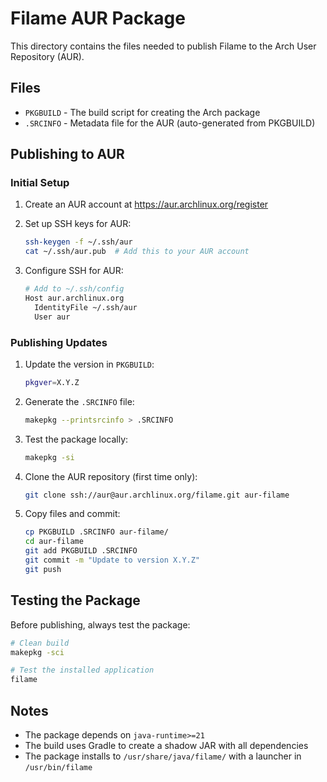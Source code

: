 # Filame AUR Package

This directory contains the files needed to publish Filame to the Arch User Repository (AUR).

## Files

- `PKGBUILD` - The build script for creating the Arch package
- `.SRCINFO` - Metadata file for the AUR (auto-generated from PKGBUILD)

## Publishing to AUR

### Initial Setup

1. Create an AUR account at https://aur.archlinux.org/register

2. Set up SSH keys for AUR:
   ```bash
   ssh-keygen -f ~/.ssh/aur
   cat ~/.ssh/aur.pub  # Add this to your AUR account
   ```

3. Configure SSH for AUR:
   ```bash
   # Add to ~/.ssh/config
   Host aur.archlinux.org
     IdentityFile ~/.ssh/aur
     User aur
   ```

### Publishing Updates

1. Update the version in `PKGBUILD`:
   ```bash
   pkgver=X.Y.Z
   ```

2. Generate the `.SRCINFO` file:
   ```bash
   makepkg --printsrcinfo > .SRCINFO
   ```

3. Test the package locally:
   ```bash
   makepkg -si
   ```

4. Clone the AUR repository (first time only):
   ```bash
   git clone ssh://aur@aur.archlinux.org/filame.git aur-filame
   ```

5. Copy files and commit:
   ```bash
   cp PKGBUILD .SRCINFO aur-filame/
   cd aur-filame
   git add PKGBUILD .SRCINFO
   git commit -m "Update to version X.Y.Z"
   git push
   ```

## Testing the Package

Before publishing, always test the package:

```bash
# Clean build
makepkg -sci

# Test the installed application
filame
```

## Notes

- The package depends on `java-runtime>=21`
- The build uses Gradle to create a shadow JAR with all dependencies
- The package installs to `/usr/share/java/filame/` with a launcher in `/usr/bin/filame`
